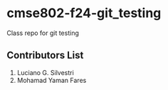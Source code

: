 # cmse802-f24-git_testing
Class repo for git testing


## Contributors List

1. Luciano G. Silvestri
2. Mohamad Yaman Fares
